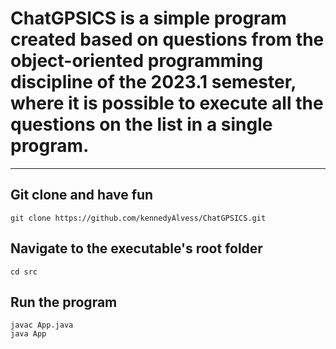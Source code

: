 # **ChatGPSICS is a simple program created based on questions from the object-oriented programming discipline of the 2023.1 semester, where it is possible to execute all the questions on the list in a single program.**
___
## Git clone and have fun

```
git clone https://github.com/kennedyAlvess/ChatGPSICS.git
```
## Navigate to the executable's root folder

```
cd src
```

## Run the program

```
javac App.java
java App
```
